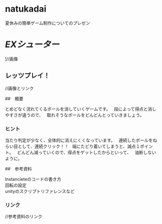 # natukadai
夏休みの簡単ゲーム制作についてのプレゼン

# ***EXシューター***

[!]()//画像

## レッツプレイ！

[![]()]()//画像とリンク

##　概要

とめどなく流れてくるボールを消していくゲームです。  
段によって得点と消しやすさが違うので、  
取れそうなボールをどんどんとっていきましょう。  

### ヒント

当たり判定が少なく、全体的に消えにくくなっています。  
連続したボールをねらい目として、連続クリック！！  
端にたどり着いてしまうと、減点１ポイント。  
どんどん減っていくので、得点をゲットしたからといって、  
油断しないように。  

##　参考資料

Instancieteのコードの書き方  
回転の設定  
unityのスクリプトリファレンスなど  

### リンク

[]()//参考資料のリンク
[]()
[]()
[]()

